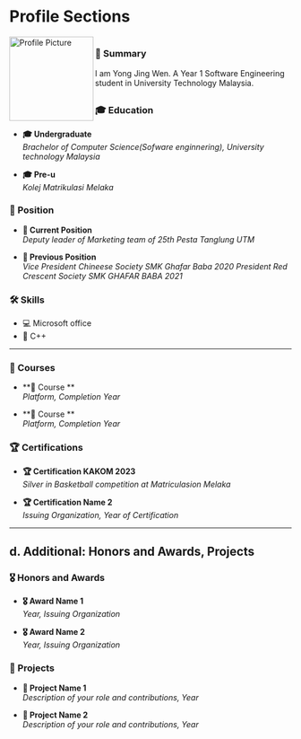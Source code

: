# Profile Sections


<img src="https://github.com/JWEN0518/TIS-REPORT/assets/152403691/02e221c9-8800-4ef3-8c38-b69a5da46aca" alt="Profile Picture" width="150" align="left">

##
#

### 📄 Summary
I am Yong Jing Wen. A Year 1 Software Engineering student in University Technology Malaysia.


##
##

### 🎓 Education

- **🎓 Undergraduate**  
  *Brachelor of Computer Science(Sofware enginnering), University technology Malaysia*

- **🎓 Pre-u**  
  *Kolej Matrikulasi Melaka*  

### 🏢 Position

- **🏢 Current Position**  
  *Deputy leader of Marketing team of 25th Pesta Tanglung UTM*  
   

- **🏢 Previous Position**  
  *Vice President Chineese Society SMK Ghafar Baba 2020*
  *President Red Crescent Society SMK GHAFAR BABA 2021*  


### 🛠️ Skills

- 💻 Microsoft office
- 🚀 C++

---


### 📘 Courses

- **📘 Course **  
  *Platform, Completion Year*

- **📘 Course **  
  *Platform, Completion Year*

### 🏆 Certifications

- **🏆 Certification KAKOM 2023**  
  *Silver in Basketball competition at Matriculasion Melaka*

- **🏆 Certification Name 2**  
  *Issuing Organization, Year of Certification*

---

## d. Additional: Honors and Awards, Projects

### 🎖️ Honors and Awards

- **🎖️ Award Name 1**  
  *Year, Issuing Organization*

- **🎖️ Award Name 2**  
  *Year, Issuing Organization*

### 🚀 Projects

- **🚀 Project Name 1**  
  *Description of your role and contributions, Year*

- **🚀 Project Name 2**  
  *Description of your role and contributions, Year*
